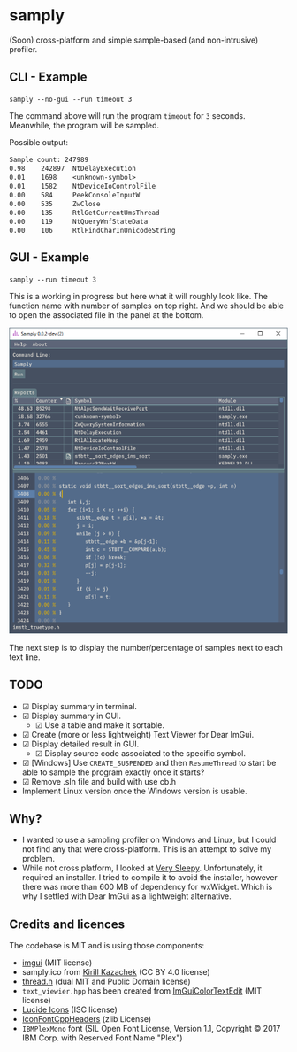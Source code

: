# samply

(Soon) cross-platform and simple sample-based (and non-intrusive) profiler.

## CLI - Example

`samply --no-gui --run timeout 3`

The command above will run the program `timeout` for `3` seconds.
Meanwhile, the program will be sampled.

Possible output:
```
Sample count: 247989
0.98    242897  NtDelayExecution
0.01    1698    <unknown-symbol>
0.01    1582    NtDeviceIoControlFile
0.00    584     PeekConsoleInputW
0.00    535     ZwClose
0.00    135     RtlGetCurrentUmsThread
0.00    119     NtQueryWnfStateData
0.00    106     RtlFindCharInUnicodeString
```

## GUI - Example

`samply --run timeout 3`

This is a working in progress but here what it will roughly look like.
The function name with number of samples on top right.
And we should be able to open the associated file in the panel at the bottom.

![WIP](docs/screenshot.png)

The next step is to display the number/percentage of samples next to each text line.

## TODO

- ☑ Display summary in terminal.
- ☑ Display summary in GUI.
    - ☑ Use a table and make it sortable.
- ☑ Create (more or less lightweight) Text Viewer for Dear ImGui.
- ☑ Display detailed result in GUI.
    - ☑ Display source code associated to the specific symbol.
- ☑ [Windows] Use `CREATE_SUSPENDED` and then `ResumeThread` to start be able to sample the program exactly once it starts?
- ☑ Remove .sln file and build with use cb.h
- Implement Linux version once the Windows version is usable.

## Why?

- I wanted to use a sampling profiler on Windows and Linux, but I could not find any that were cross-platform.
This is an attempt to solve my problem.
- While not cross platform, I looked at [Very Sleepy](https://github.com/VerySleepy/verysleepy). Unfortunately, it required an installer.
I tried to compile it to avoid the installer, however there was more than 600 MB of dependency for wxWidget.
Which is why I settled with Dear ImGui as a lightweight alternative.

## Credits and licences

The codebase is MIT and is using those components:

- [imgui](https://github.com/ocornut/imgui) (MIT license)
- samply.ico from [Kirill Kazachek](https://creativemarket.com/kirill.kazachek) (CC BY 4.0 license)
- [thread.h](https://github.com/mattiasgustavsson/libs/blob/main/thread.h) (dual MIT and Public Domain license)
- `text_viewier.hpp` has been created from [ImGuiColorTextEdit](https://github.com/BalazsJako/ImGuiColorTextEdit) (MIT license)
- [Lucide Icons](https://github.com/lucide-icons) (ISC license)
- [IconFontCppHeaders](https://github.com/juliettef/IconFontCppHeaders) (zlib License)
- `IBMPlexMono` font (SIL Open Font License, Version 1.1, Copyright © 2017 IBM Corp. with Reserved Font Name "Plex")
